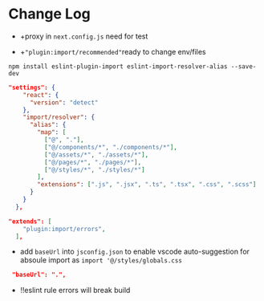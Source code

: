 # Change Log

- +proxy in `next.config.js` need for test

- +`"plugin:import/recommended"`ready to change env/files

`npm install eslint-plugin-import eslint-import-resolver-alias --save-dev`

```json
"settings": {
    "react": {
      "version": "detect"
    },
    "import/resolver": {
      "alias": {
        "map": [
          ["@", "."],
          ["@/components/*", "./components/*"],
          ["@/assets/*", "./assets/*"],
          ["@/pages/*", "./pages/*"],
          ["@/styles/*", "./styles/*"]
        ],
        "extensions": [".js", ".jsx", ".ts", ".tsx", ".css", ".scss"]
      }
    }
  },

"extends": [  
    "plugin:import/errors",
  ],
```

- add `baseUrl` into `jsconfig.json` to enable vscode auto-suggestion for absoule import as `import '@/styles/globals.css`

```json
 "baseUrl": ".",
```

- !!eslint rule errors will break build
